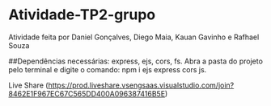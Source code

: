 # Atividade-TP2-grupo
Atividade feita por Daniel Gonçalves, Diego Maia, Kauan Gavinho e Rafhael Souza

##Dependências necessárias: express, ejs, cors, fs.
Abra a pasta do projeto pelo terminal e digite o comando: npm i ejs express cors js.

Live Share (https://prod.liveshare.vsengsaas.visualstudio.com/join?8462E1F967EC67C565DD400A096387416B5E)
